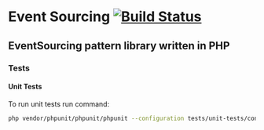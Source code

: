 Event Sourcing [![Build Status](https://travis-ci.org/BartoszBartniczak/EventSourcing.svg?branch=master)](https://travis-ci.org/BartoszBartniczak/EventSourcing)
==============
EventSourcing pattern library written in PHP 
-----------------------------------------------------------



### Tests

#### Unit Tests

To run unit tests run command:
```bash
php vendor/phpunit/phpunit/phpunit --configuration tests/unit-tests/configuration.xml
```



